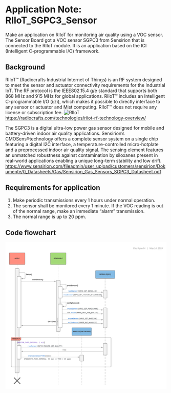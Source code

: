 # Application Note: RIIoT_SGPC3_Sensor

Make an application on RIIoT for monitoring air quality using a VOC sensor. The Sensor Board got a VOC sensor SGPC3 from Sensirion that is connected to the RIIoT module. It is an application based on the ICI (Intelligent C-programmable I/O) framework.

## Background ##
RIIoT™ (Radiocrafts Industrial Internet of Things) is an RF system designed to meet the sensor and actuator connectivity requirements for the Industrial IoT. The RF protocol is the IEEE802.15.4 g/e standard that supports both 868 MHz and 915 MHz for global applications. RIIoT™ includes an Intelligent C-programmable I/O (i:zi), which makes it possible to directly interface to any sensor or actuator and Mist computing. RIIoT™ does not require any license or subscription fee.
![RIIoT](https://radiocrafts.com/wp-content/uploads/2019/04/RIIoT-network.jpg)
https://radiocrafts.com/technologies/riiot-rf-technology-overview/

The SGPC3 is a digital ultra-low power gas sensor designed for mobile and battery-driven indoor air quality applications. Sensirion’s CMOSens®technology offers a complete sensor system on a single chip featuring a digital I2C interface, a
temperature-controlled micro-hotplate and a preprocessed indoor air quality signal. The sensing element features an unmatched robustness against contamination by siloxanes present in real-world applications enabling a unique long-term stability and
low drift.
https://www.sensirion.com/fileadmin/user_upload/customers/sensirion/Dokumente/0_Datasheets/Gas/Sensirion_Gas_Sensors_SGPC3_Datasheet.pdf

## Requirements for application ##
1. Make periodic transmissions every 1 hours under normal operation.
2. The sensor shall be monitored every 1 minute. If the VOC reading is out of the normal range, make an immediate “alarm” transmission.
3. The normal range is up to 20 ppm.

## Code flowchart ##
![Sequence diagram](https://github.com/ryanjh/RIIoT_SGPC3_Sensor/blob/master/SGPC3.png)
